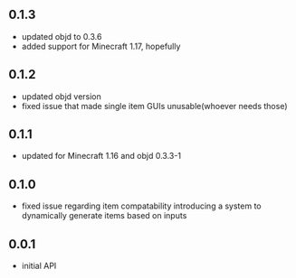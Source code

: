 ## 0.1.3

- updated objd to 0.3.6
- added support for Minecraft 1.17, hopefully

## 0.1.2

- updated objd version
- fixed issue that made single item GUIs unusable(whoever needs those)

## 0.1.1

- updated for Minecraft 1.16 and objd 0.3.3-1

## 0.1.0

- fixed issue regarding item compatability introducing a system to dynamically generate items based on inputs

## 0.0.1

- initial API
